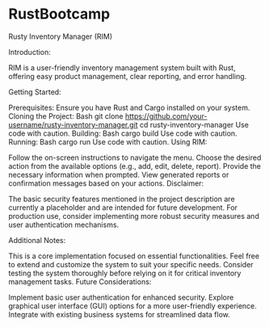 # RustBootcamp
Rusty Inventory Manager (RIM)

Introduction:

RIM is a user-friendly inventory management system built with Rust, offering easy product management, clear reporting, and error handling.

Getting Started:

Prerequisites: Ensure you have Rust and Cargo installed on your system.
Cloning the Project:
Bash
git clone https://github.com/your-username/rusty-inventory-manager.git
cd rusty-inventory-manager
Use code with caution.
Building:
Bash
cargo build
Use code with caution.
Running:
Bash
cargo run
Use code with caution.
Using RIM:

Follow the on-screen instructions to navigate the menu.
Choose the desired action from the available options (e.g., add, edit, delete, report).
Provide the necessary information when prompted.
View generated reports or confirmation messages based on your actions.
Disclaimer:

The basic security features mentioned in the project description are currently a placeholder and are intended for future development. For production use, consider implementing more robust security measures and user authentication mechanisms.

Additional Notes:

This is a core implementation focused on essential functionalities.
Feel free to extend and customize the system to suit your specific needs.
Consider testing the system thoroughly before relying on it for critical inventory management tasks.
Future Considerations:

Implement basic user authentication for enhanced security.
Explore graphical user interface (GUI) options for a more user-friendly experience.
Integrate with existing business systems for streamlined data flow.
